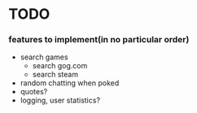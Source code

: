 # TODO #

### features to implement(in no particular order) ###
* search games
	* search gog.com
	* search steam
* random chatting when poked
* quotes?
* logging, user statistics?

